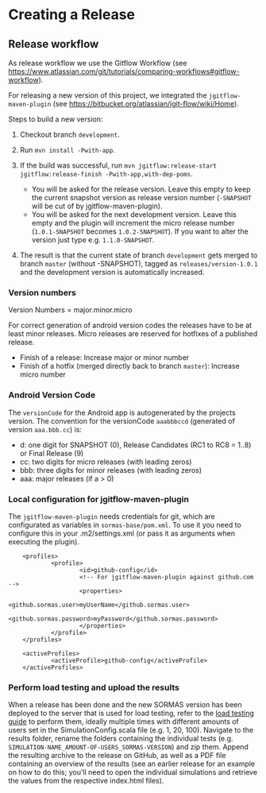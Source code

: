 # Creating a Release

## Release workflow

As release workflow we use the Gitflow Workflow (see <https://www.atlassian.com/git/tutorials/comparing-workflows#gitflow-workflow>).

For releasing a new version of this project, we integrated the <code>jgitflow-maven-plugin</code> (see <https://bitbucket.org/atlassian/jgit-flow/wiki/Home>).

Steps to build a new version:

1. Checkout branch <code>development</code>.
2. Run <code>mvn install -Pwith-app</code>.
3. If the build was successful, run <code>mvn jgitflow:release-start jgitflow:release-finish -Pwith-app,with-dep-poms</code>.
    - You will be asked for the release version. Leave this empty to keep the current snapshot version as release version number (<code>-SNAPSHOT</code> will be cut of by jgitflow-maven-plugin).
    - You will be asked for the next development version. Leave this empty and the plugin will increment the micro release number (<code>1.0.1-SNAPSHOT</code> becomes <code>1.0.2-SNAPSHOT</code>). If you want to alter the version just type e.g. <code>1.1.0-SNAPSHOT</code>.

4. The result is that the current state of branch <code>development</code> gets merged to branch <code>master</code> (without -SNAPSHOT), tagged as <code>releases/version-1.0.1</code> and the development version is automatically increased.

### Version numbers

Version Numbers = major.minor.micro

For correct generation of android version codes the releases have to be at least minor releases. Micro releases are reserved for hotfixes of a published release.
- Finish of a release: Increase major or minor number
- Finish of a hotfix (merged directly back to branch <code>master</code>): Increase micro number

### Android Version Code

The <code>versionCode</code> for the Android app is autogenerated by the projects version.
The convention for the versionCode <code>aaabbbccd</code> (generated of version <code>aaa.bbb.cc</code>) is:

- d: one digit for SNAPSHOT (0), Release Candidates (RC1 to RC8 = 1..8) or Final Release (9)
- cc: two digits for micro releases (with leading zeros)
- bbb: three digits for minor releases (with leading zeros)
- aaa: major releases (if a > 0)


### Local configuration for jgitflow-maven-plugin

The <code>jgitflow-maven-plugin</code> needs credentials for git, which are configurated as variables in <code>sormas-base/pom.xml</code>.
To use it you need to configure this in your .m2/settings.xml (or pass it as arguments when executing the plugin).

        <profiles>
                <profile>
                        <id>github-config</id>
                        <!-- For jgitflow-maven-plugin against github.com -->
                        <properties>
                                <github.sormas.user>myUserName</github.sormas.user>
                                <github.sormas.password>myPassword</github.sormas.password>
                        </properties>
                </profile>
        </profiles>

        <activeProfiles>
                <activeProfile>github-config</activeProfile>
        </activeProfiles>

### Perform load testing and upload the results

When a release has been done and the new SORMAS version has been deployed to the server that is used for load testing, refer to the [load testing guide](LOAD_TESTING.md) to perform them, ideally multiple times with different amounts of users set in the SimulationConfig.scala file (e.g. 1, 20, 100).
Navigate to the results folder, rename the folders containing the individual tests (e.g. `SIMULATION-NAME_AMOUNT-OF-USERS_SORMAS-VERSION`) and zip them.
Append the resulting archive to the release on GitHub, as well as a PDF file containing an overview of the results (see an earlier release for an example on how to do this; you'll need to open the individual simulations and retrieve the values from the respective index.html files).
